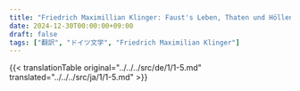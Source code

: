 ```yaml
---
title: "Friedrich Maximillian Klinger: Faust's Leben, Thaten und Höllenfahrt (1799) - 第一巻 第五章"
date: 2024-12-30T00:00:00+09:00
draft: false
tags: ["翻訳", "ドイツ文学", "Friedrich Maximilian Klinger"]
---
```


{{< translationTable original="../../../src/de/1/1-5.md" translated="../../../src/ja/1/1-5.md" >}}
